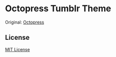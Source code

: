 # Octopress Tumblr Theme

Original: [Octopress](https://github.com/imathis/octopress/)

## License

[MIT License](LICENSE)
